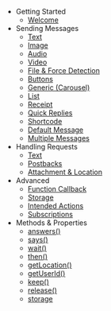 - Getting Started
	- [Welcome](/docs/api/installation)
- Sending Messages
    - [Text](/docs/api/text)
    - [Image](/docs/api/image)
    - [Audio](/docs/api/audio)
    - [Video](/docs/api/video)
    - [File & Force Detection](/docs/api/file)
    - [Buttons](/docs/api/buttons)
    - [Generic (Carousel)](/docs/api/generic)
    - [List](/docs/api/list)
    - [Receipt](/docs/api/receipt)
    - [Quick Replies](/docs/api/quick-replies)
    - [Shortcode](/docs/api/shortcode)
    - [Default Message](/docs/api/default)
    - [Multiple Messages](/docs/api/multiple-messages)
- Handling Requests
    - [Text](/docs/api/handling-text)
    - [Postbacks](/docs/api/handling-postback)
    - [Attachment & Location](/docs/api/handling-attachment)
- Advanced
    - [Function Callback](/docs/api/callback)
    - [Storage](/docs/api/storage)
    - [Intended Actions](/docs/api/intended-actions)
    - [Subscriptions](/docs/api/subscriptions)
- Methods & Properties
    - [answers()](/docs/api/method-answers)
    - [says()](/docs/api/method-says)
    - [wait()](/docs/api/method-wait)
    - [then()](/docs/api/method-then)
    - [getLocation()](/docs/api/method-get-location)
    - [getUserId()](/docs/api/method-get-user-id)
    - [keep()](/docs/api/method-keep)
    - [release()](/docs/api/method-release)
    - [storage](/docs/api/property-storage)